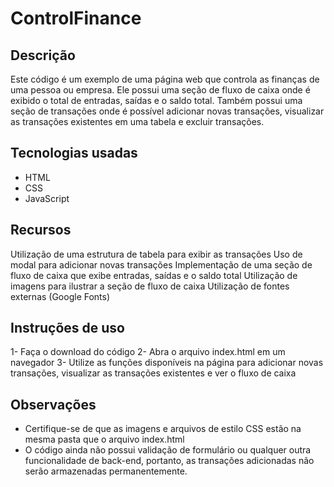 # ControlFinance

## Descrição
Este código é um exemplo de uma página web que controla as finanças de uma pessoa ou empresa. Ele possui uma seção de fluxo de caixa onde é exibido o total de entradas, saídas e o saldo total. Também possui uma seção de transações onde é possível adicionar novas transações, visualizar as transações existentes em uma tabela e excluir transações.

## Tecnologias usadas
- HTML
- CSS
- JavaScript

## Recursos
Utilização de uma estrutura de tabela para exibir as transações
Uso de modal para adicionar novas transações
Implementação de uma seção de fluxo de caixa que exibe entradas, saídas e o saldo total
Utilização de imagens para ilustrar a seção de fluxo de caixa
Utilização de fontes externas (Google Fonts)

## Instruções de uso
1- Faça o download do código
2- Abra o arquivo index.html em um navegador
3- Utilize as funções disponíveis na página para adicionar novas transações, visualizar as transações existentes e ver o fluxo de caixa

## Observações
- Certifique-se de que as imagens e arquivos de estilo CSS estão na mesma pasta que o arquivo index.html
- O código ainda não possui validação de formulário ou qualquer outra funcionalidade de back-end, portanto, as transações adicionadas não serão armazenadas permanentemente.
